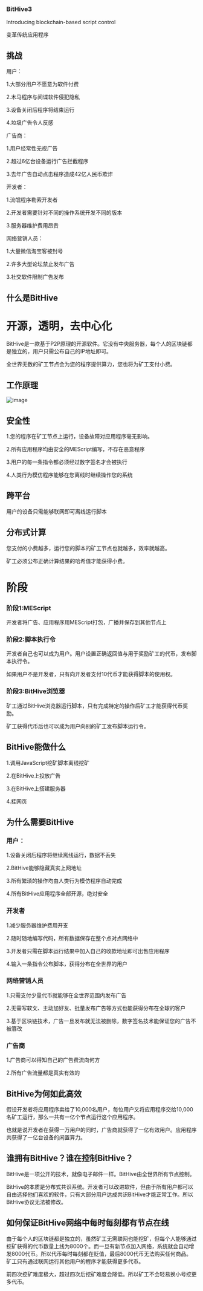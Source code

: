 ### BitHive3

Introducing blockchain-based script control

变革传统应用程序

## 挑战
用户：

1.大部分用户不愿意为软件付费

2.木马程序与间谍软件侵犯隐私

3.设备关闭后程序将结束运行

4.垃圾广告令人反感

广告商：

1.用户经常性无视广告

2.超过6亿台设备运行广告拦截程序

3.去年广告自动点击程序造成42亿人民币欺诈

开发者：

1.流氓程序勒索开发者

2.开发者需要针对不同的操作系统开发不同的版本

3.服务器维护费用昂贵

网络营销人员：

1.大量微信淘宝客被封号

2.许多大型论坛禁止发布广告

3.社交软件限制广告发布

## 什么是BitHive
# 开源，透明，去中心化

BitHive是一款基于P2P原理的开源软件。它没有中央服务器，每个人的区块链都是独立的，用户只需公布自己的IP地址即可。

全世界无数的矿工节点会为您的程序提供算力，您也将为矿工支付小费。

## 工作原理

![image](https://github.com/hupiyingwu/BitHive3/blob/master/image.jpg)

## 安全性

1.您的程序在矿工节点上运行，设备故障对应用程序毫无影响。

2.所有应用程序均由安全的MEScript编写，不存在恶意程序

3.用户的每一条指令都必须经过数字签名才会被执行

4.人类行为模仿程序能够在您离线时继续操作您的系统

## 跨平台

用户的设备只需能够联网即可离线运行脚本

## 分布式计算

您支付的小费越多，运行您的脚本的矿工节点也就越多，效率就越高。

矿工必须公布正确计算结果的哈希值才能获得小费。

# 阶段

### 阶段1:MEScript

开发者将广告、应用程序用MEScript打包，广播并保存到其他节点上

### 阶段2:脚本执行令

开发者自己也可以成为用户。用户设置正确返回值与用于奖励矿工的代币，发布脚本执行令。

如果用户不是开发者，只有向开发者支付10代币才能获得脚本的使用权。

### 阶段3:BitHive浏览器

矿工通过BitHive浏览器运行脚本，只有完成特定的操作后矿工才能获得代币奖励。

矿工获得代币后也可以成为用户向别的矿工发布脚本运行令。

## BitHive能做什么

1.调用JavaScript挖矿脚本离线挖矿

2.在BitHive上投放广告

3.在BitHive上搭建服务器

4.挂网页

## 为什么需要BitHive

### 用户：

1.设备关闭后程序将继续离线运行，数据不丢失

2.BitHive能够隐藏真实上网地址

3.所有繁琐的操作均由人类行为模仿程序自动完成

4.所有BitHive应用程序全部开源，绝对安全

### 开发者
1.减少服务器维护费用开支

2.随时随地编写代码，所有数据保存在整个点对点网络中

3.开发者只需在脚本运行结果中加入自己的收款地址即可出售应用程序

4.输入一条指令公布脚本，获得分布在全世界的用户

### 网络营销人员

1.只需支付少量代币就能够在全世界范围内发布广告

2.无需写软文、主动加好友、批量发布广告等方式也能获得分布在全球的客户

3.基于区块链技术，广告一旦发布就无法被删除，数字签名技术能保证您的广告不被篡改

### 广告商

1.广告商可以得知自己的广告费流向何方

2.所有广告流量都是真实有效的

## BitHive为何如此高效

假设开发者将应用程序卖给了10,000名用户，每位用户又将应用程序交给10,000名矿工运行，那么一共有一亿个节点运行这个应用程序。

也就是说开发者在获得一万用户的同时，广告商就获得了一亿有效用户。应用程序共获得了一亿台设备的闲置算力。

## 谁拥有BitHive？谁在控制BitHive？

BitHive是一项公开的技术，就像电子邮件一样。BitHive由全世界所有节点控制。

BitHive的本质是分布式共识系统。开发者可以改进软件，但由于所有用户都可以自由选择他们喜欢的软件，只有大部分用户达成共识BitHive才能正常工作。所以BitHive协议无法被修改。

## 如何保证BitHive网络中每时每刻都有节点在线

由于每个人的区块链都是独立的，虽然矿工无需联网也能挖矿，但每个人能够通过挖矿获得的代币数量上线为8000个。而一旦有新节点加入网络，系统就会自动增发8000代币。所以代币每时每刻都在贬值，最后8000代币无法购买任何商品。矿工只有通过联网运行其他用户的程序才能获得更多代币。

前四次挖矿难度极大，超过四次后挖矿难度会降低。所以矿工不会轻易换小号挖更多代币。
